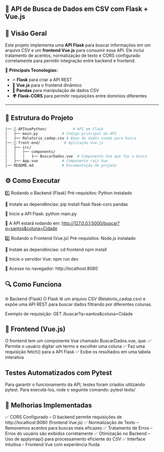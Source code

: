 ## 🏥 API de Busca de Dados em CSV com Flask + Vue.js

## 🚀 Visão Geral  
Este projeto implementa uma **API Flask** para buscar informações em um arquivo CSV e um **frontend Vue.js** para consumir essa API. Ele inclui tratamento de acentos, normalização de texto e CORS configurado corretamente para permitir integração entre backend e frontend.  

📌 **Principais Tecnologias:**  
- 🔥 **Flask** para criar a API REST  
- 🎨 **Vue.js** para o frontend dinâmico  
- 🐍 **Pandas** para manipulação de dados CSV  
- 🌍 **Flask-CORS** para permitir requisições entre domínios diferentes  

---

## 📂 Estrutura do Projeto  

```bash
|── 📂 APIVuePython/            # API em Flask
│   ├── main.py           # Código principal da API
│   ├── Relatorio_cadop.csv # Base de dados usada para busca
│── 📂 front-end/           # Aplicação Vue.js
│   ├── src/
│   │   ├── components/
│   │   │   ├── BuscarDados.vue  # Componente Vue que faz a busca
│   ├── App.vue           # Componente raiz Vue
│── README.md             # Documentação do projeto
```
## ⚙️ Como Executar
1️⃣ Rodando o Backend (Flask)
Pré-requisitos: Python instalado

📌 Instale as dependências:
pip install flask flask-cors pandas

📌 Inicie a API Flask:
python main.py

📌 A API estará rodando em:
http://127.0.0.1:5000/buscar?q=santos&coluna=Cidade

2️⃣ Rodando o Frontend (Vue.js)
Pré-requisitos: Node.js instalado

📌 Instale as dependências:
cd frontend
npm install

📌 Inicie o servidor Vue:
npm run dev

📌 Acesse no navegador:
http://localhost:8080

## 🔍 Como Funciona
🌐 Backend (Flask)
O Flask lê um arquivo CSV (Relatorio_cadop.csv) e expõe uma API REST para buscar dados filtrando por diferentes colunas.

Exemplo de requisição:
GET /buscar?q=santos&coluna=Cidade

## 🎨 Frontend (Vue.js)
O frontend tem um componente Vue chamado BuscarDados.vue, que:
✅ Permite o usuário digitar um termo e escolher uma coluna
✅ Faz uma requisição fetch() para a API Flask
✅ Exibe os resultados em uma tabela interativa

## Testes Automatizados com Pytest
Para garantir o funcionamento da API, testes foram criados utilizando pytest. Para executá-los, rode o seguinte comando:
pytest tests/

## 🔧 Melhorias Implementadas
✅ CORS Configurado – O backend permite requisições de http://localhost:8080 (frontend Vue.js)
✅ Normalização de Texto – Removemos acentos para buscas mais eficazes
✅ Tratamento de Erros – Erros do usuário são exibidos corretamente
✅ Otimização no Backend – Uso de applymap() para processamento eficiente do CSV
✅ Interface Intuitiva – Frontend Vue com experiência fluída
